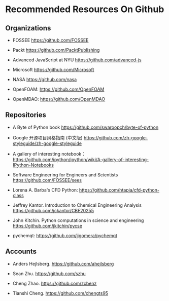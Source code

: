 # Recommended Resources On Github

## Organizations

* FOSSEE https://github.com/FOSSEE

* Packt https://github.com/PacktPublishing

* Advanced JavaScript at NYU https://github.com/advanced-js

* Microsoft https://github.com/Microsoft

* NASA https://github.com/nasa

* OpenFOAM: https://github.com/OpenFOAM

* OpenMDAO:  https://github.com/OpenMDAO

## Repositories

* A Byte of Python book https://github.com/swaroopch/byte-of-python

* Google 开源项目风格指南 (中文版) https://github.com/zh-google-styleguide/zh-google-styleguide

* A gallery of interesting notebook：https://github.com/ipython/ipython/wiki/A-gallery-of-interesting-IPython-Notebooks

* Software Engineering for Engineers and Scientists  https://github.com/FOSSEE/sees

* Lorena A. Barba's CFD Python: https://github.com/htapia/cfd-python-class

* Jeffrey Kantor. Introduction to Chemical Engineering Analysis https://github.com/jckantor/CBE20255

* John Kitchin. Python computations in science and engineering  https://github.com/jkitchin/pycse

* pychemqt: https://github.com/jjgomera/pychemqt

## Accounts

* Anders Hejlsberg. https://github.com/ahejlsberg

* Sean Zhu. https://github.com/szhu

* Cheng Zhao. https://github.com/zcbenz

* Tianshi Cheng. https://github.com/chengts95




